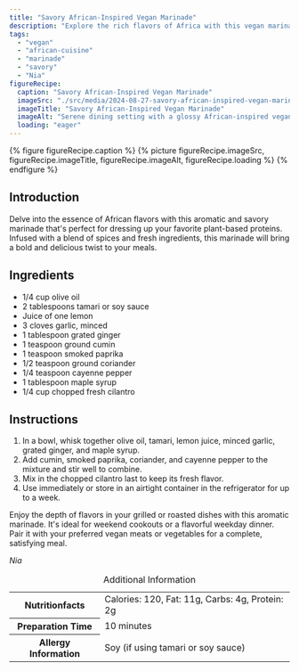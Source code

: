 ```yaml
---
title: "Savory African-Inspired Vegan Marinade"
description: "Explore the rich flavors of Africa with this vegan marinade, perfect for enhancing your plant-based meals. Quick to prepare and packed with spices."
tags:
  - "vegan"
  - "african-cuisine"
  - "marinade"
  - "savory"
  - "Nia"
figureRecipe: 
  caption: "Savory African-Inspired Vegan Marinade"
  imageSrc: "./src/media/2024-08-27-savory-african-inspired-vegan-marinade-9073.png"
  imageTitle: "Savory African-Inspired Vegan Marinade"
  imageAlt: "Serene dining setting with a glossy African-inspired vegan marinade in an elegant bowl, surrounded by cilantro, lemon, garlic, and spices on a wooden table in gentle light."
  loading: "eager"
---
```


{% figure figureRecipe.caption %}
{% picture figureRecipe.imageSrc, figureRecipe.imageTitle, figureRecipe.imageAlt, figureRecipe.loading %}
{% endfigure %}

## Introduction

Delve into the essence of African flavors with this aromatic and savory marinade that's perfect for dressing up your favorite plant-based proteins. Infused with a blend of spices and fresh ingredients, this marinade will bring a bold and delicious twist to your meals.

## Ingredients

- 1/4 cup olive oil
- 2 tablespoons tamari or soy sauce
- Juice of one lemon
- 3 cloves garlic, minced
- 1 tablespoon grated ginger
- 1 teaspoon ground cumin
- 1 teaspoon smoked paprika
- 1/2 teaspoon ground coriander
- 1/4 teaspoon cayenne pepper
- 1 tablespoon maple syrup
- 1/4 cup chopped fresh cilantro

## Instructions

1. In a bowl, whisk together olive oil, tamari, lemon juice, minced garlic, grated ginger, and maple syrup.
2. Add cumin, smoked paprika, coriander, and cayenne pepper to the mixture and stir well to combine.
3. Mix in the chopped cilantro last to keep its fresh flavor.
4. Use immediately or store in an airtight container in the refrigerator for up to a week.

Enjoy the depth of flavors in your grilled or roasted dishes with this aromatic marinade. It's ideal for weekend cookouts or a flavorful weekday dinner. Pair it with your preferred vegan meats or vegetables for a complete, satisfying meal.

*Nia*

<table><caption class='sr-only'>Additional Information</caption><tr><th>Nutritionfacts</th><td>Calories: 120, Fat: 11g, Carbs: 4g, Protein: 2g&nbsp;</td></tr><tr><th>Preparation Time</th><td>10 minutes&nbsp;</td></tr><tr><th>Allergy Information</th><td>Soy (if using tamari or soy sauce)&nbsp;</td></tr></table>

